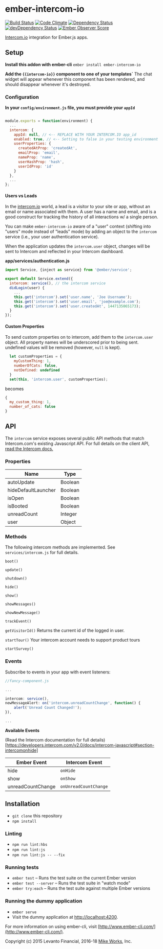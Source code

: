 # ember-intercom-io

[![Build Status](https://travis-ci.org/mike-north/ember-intercom-io.svg?branch=master)](https://travis-ci.org/mike-north/ember-intercom-io)
[![Code Climate](https://codeclimate.com/github/mike-north/ember-intercom-io/badges/gpa.svg)](https://codeclimate.com/github/mike-north/ember-intercom-io)
[![Dependency Status](https://david-dm.org/mike-north/ember-intercom-io.svg)](https://david-dm.org/mike-north/ember-intercom-io)
[![devDependency Status](https://david-dm.org/mike-north/ember-intercom-io/dev-status.svg)](https://david-dm.org/mike-north/ember-intercom-io#info=devDependencies)
[![Ember Observer Score](http://emberobserver.com/badges/ember-intercom-io.svg)](http://emberobserver.com/addons/ember-intercom-io)

[Intercom.io](http://intercom.io) integration for Ember.js apps.

## Setup

**Install this addon with ember-cli** `ember install ember-intercom-io`

**Add the `{{intercom-io}}` component to one of your templates`**
The chat widget will appear whenever this component has been rendered, and should disappear whenever it's destroyed.

### Configuration

**In your `config/environment.js` file, you must provide your `appId`**

```js

module.exports = function(environment) {
  ...
  intercom: {
    appId: null, // <-- REPLACE WITH YOUR INTERCOM.IO app_id
    enabled: true, // <-- Setting to false in your testing environment prevents unneccessary network requests (true by default)
    userProperties: {
      createdAtProp: 'createdAt',
      emailProp: 'email',
      nameProp: 'name',
      userHashProp: 'hash',
      userIdProp: 'id'
    }
  },
  ...
};

```

#### Users vs Leads

In the [intercom.io](http://intercom.io) world, a lead is a visitor to your site or app, without an email or name associated with them. A user has a name and email, and is a good construct for tracking the history of all interactions w/ a single person.

You can make `ember-intercom-io` aware of a "user" context (shifting into "users" mode instead of "leads" mode) by adding an object to the `intercom` service (i.e., your user authentication service).

When the application updates the `intercom.user` object, changes will be sent to Intercom and reflected in your Intercom dashboard.

**app/services/authentication.js**

```js
import Service, {inject as service} from '@ember/service';

export default Service.extend({
  intercom: service(), // the intercom service
  didLogin(user) {
    ...
    this.get('intercom').set('user.name', 'Joe Username');
    this.get('intercom').set('user.email', 'joe@example.com');
    this.get('intercom').set('user.createdAt', 1447135065173);
  }
});

```

#### Custom Properties

To send custom properties on to intercom, add them to the `intercom.user` object. All property names will be underscored prior to being sent.
undefined values will be removed (however, `null` is kept).

```js
  let customProperties = {
    myCustomThing: 1,
    numberOfCats: false,
    notDefined: undefined
  }
  set(this, 'intercom.user', customProperties);
```

becomes

```js
{
  my_custom_thing: 1,
  number_of_cats: false
}
```

## API

The `intercom` service exposes several public API methods that match Intercom.com's
existing Javascript API. For full details on the client API, [read the Intercom docs.](https://developers.intercom.com/v2.0/docs/intercom-javascript#section-intercomonhide)

### Properties

|    Name      |      Type         |
---| --- | 
| autoUpdate   | Boolean           |
| hideDefaultLauncher | Boolean    |
| isOpen       | Boolean           |
| isBooted     | Boolean           |
| unreadCount  | Integer           |
| user         | Object            |

### Methods

The following intercom methods are implemented. See `services/intercom.js` for full
details.

`boot()`

`update()`

`shutdown()`

`hide()`

`show()`

`showMessages()`

`showNewMessage()`

`trackEvent()`

`getVisitorId()` Returns the current id of the logged in user.

`startTour()` Your intercom account needs to support product tours

`startSurvey()`

### Events

Subscribe to events in your app with event listeners:

```js
//fancy-component.js

...

intercom: service(),
newMessageAlert: on('intercom.unreadCountChange', function() {
    alert('Unread Count Changed!');
}),

...

```

**Available Events**

(Read the Intercom documentation for full details)[https://developers.intercom.com/v2.0/docs/intercom-javascript#section-intercomonhide]

| Ember Event | Intercom Event |
--- | --- |
| hide        | `onHide`       |
| show        | `onShow`       |
| unreadCountChange | `onUnreadCountChange` |


## Installation

- `git clone` this repository
- `npm install`

### Linting

- `npm run lint:hbs`
- `npm run lint:js`
- `npm run lint:js -- --fix`

### Running tests

- `ember test` – Runs the test suite on the current Ember version
- `ember test --server` – Runs the test suite in "watch mode"
- `ember try:each` – Runs the test suite against multiple Ember versions

### Running the dummy application

- `ember serve`
- Visit the dummy application at [http://localhost:4200](http://localhost:4200).

For more information on using ember-cli, visit [http://www.ember-cli.com/](http://www.ember-cli.com/).

Copyright (c) 2015 Levanto Financial, 2016-18 [Mike Works](https://mike.works), Inc.
